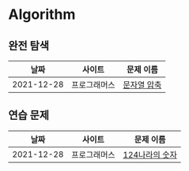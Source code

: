 # Algorithm



##  완전 탐색

| 날짜       | 사이트       | 문제 이름                                                    |
| ---------- | ------------ | ------------------------------------------------------------ |
| 2021-12-28 | 프로그래머스 | [문자열 압축](https://github.com/JeangyuHeo/Algorithm/blob/main/%EC%99%84%EC%A0%84%ED%83%90%EC%83%89/%ED%94%84%EB%A1%9C%EA%B7%B8%EB%9E%98%EB%A8%B8%EC%8A%A4_%EB%AC%B8%EC%9E%90%EC%97%B4_%EC%95%95%EC%B6%95.cpp) |



## 연습 문제

| 날짜       | 사이트       | 문제 이름                                                    |
| ---------- | ------------ | ------------------------------------------------------------ |
| 2021-12-28 | 프로그래머스 | [124나라의 숫자](https://github.com/JeangyuHeo/Algorithm/blob/main/%EC%97%B0%EC%8A%B5%EB%AC%B8%EC%A0%9C/%ED%94%84%EB%A1%9C%EA%B7%B8%EB%9E%98%EB%A8%B8%EC%8A%A4_124%EB%82%98%EB%9D%BC%EC%9D%98_%EC%88%AB%EC%9E%90.cpp) |

